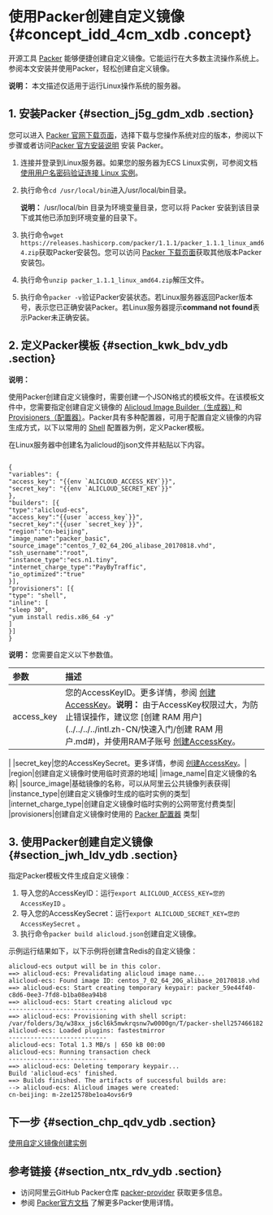 # 使用Packer创建自定义镜像 {#concept_idd_4cm_xdb .concept}

开源工具 [Packer](https://www.packer.io/) 能够便捷创建自定义镜像。它能运行在大多数主流操作系统上。参阅本文安装并使用Packer，轻松创建自定义镜像。

**说明：** 本文描述仅适用于运行Linux操作系统的服务器。

## 1. 安装Packer {#section_j5g_gdm_xdb .section}

您可以进入 [Packer 官网下载页面](https://www.packer.io/downloads.html)，选择下载与您操作系统对应的版本，参阅以下步骤或者访问[Packer 官方安装说明](https://www.packer.io/docs/install/index.html) 安装 Packer。

1.  连接并登录到Linux服务器。如果您的服务器为ECS Linux实例，可参阅文档 [使用用户名密码验证连接 Linux 实例](https://help.aliyun.com/document_detail/25434.html)。
2.  执行命令`cd /usr/local/bin`进入/usr/local/bin目录。

    **说明：** /usr/local/bin 目录为环境变量目录，您可以将 Packer 安装到该目录下或其他已添加到环境变量的目录下。

3.  执行命令`wget https://releases.hashicorp.com/packer/1.1.1/packer_1.1.1_linux_amd64.zip`获取Packer安装包。您可以访问 [Packer 下载页面](https://www.packer.io/downloads.html)获取其他版本Packer安装包。
4.  执行命令`unzip packer_1.1.1_linux_amd64.zip`解压文件。
5.  执行命令`packer -v`验证Packer安装状态。若Linux服务器返回Packer版本号，表示您已正确安装Packer。若Linux服务器提示**command not found**表示Packer未正确安装。

## 2. 定义Packer模板 {#section_kwk_bdv_ydb .section}

**说明：** 

使用Packer创建自定义镜像时，需要创建一个JSON格式的模板文件。在该模板文件中，您需要指定创建自定义镜像的 [Alicloud Image Builder（生成器）](https://www.packer.io/docs/builders/alicloud-ecs.html)和 [Provisioners（配置器）](https://www.packer.io/docs/provisioners/index.html)。Packer具有多种配置器，可用于配置自定义镜像的内容生成方式，以下以常用的 [Shell](https://www.packer.io/docs/provisioners/shell.html) 配置器为例，定义Packer模板。

在Linux服务器中创建名为alicloud的json文件并粘贴以下内容。

```

{
"variables": {
"access_key": "{{env `ALICLOUD_ACCESS_KEY`}}",
"secret_key": "{{env `ALICLOUD_SECRET_KEY`}}"
},
"builders": [{
"type":"alicloud-ecs",
"access_key":"{{user `access_key`}}",
"secret_key":"{{user `secret_key`}}",
"region":"cn-beijing",
"image_name":"packer_basic",
"source_image":"centos_7_02_64_20G_alibase_20170818.vhd",
"ssh_username":"root",
"instance_type":"ecs.n1.tiny",
"internet_charge_type":"PayByTraffic",
"io_optimized":"true"
}],
"provisioners": [{
"type": "shell",
"inline": [
"sleep 30",
"yum install redis.x86_64 -y"
]
}]
}
```

**说明：** 您需要自定义以下参数值。

|参数|描述|
|:-|:-|
|access\_key|您的AccessKeyID。更多详情，参阅 [创建AccessKey](https://www.alibabacloud.com/help/doc-detail/53045.htm)。**说明：** 由于AccessKey权限过大，为防止错误操作，建议您 [创建 RAM 用户](../../../../intl.zh-CN/快速入门/创建 RAM 用户.md#)，并使用RAM子账号 [创建AccessKey](https://www.alibabacloud.com/help/doc-detail/53045.htm)。

|
|secret\_key|您的AccessKeySecret。更多详情，参阅 [创建AccessKey](https://www.alibabacloud.com/help/doc-detail/53045.htm)。|
|region|创建自定义镜像时使用临时资源的地域|
|image\_name|自定义镜像的名称|
|source\_image|基础镜像的名称，可以从阿里云公共镜像列表获得|
|instance\_type|创建自定义镜像时生成的临时实例的类型|
|internet\_charge\_type|创建自定义镜像时临时实例的公网带宽付费类型|
|provisioners|创建自定义镜像时使用的 [Packer 配置器](https://www.packer.io/docs/provisioners/index.html) 类型|

## 3. 使用Packer创建自定义镜像 {#section_jwh_ldv_ydb .section}

指定Packer模板文件生成自定义镜像：

1.  导入您的AccessKeyID：运行`export ALICLOUD_ACCESS_KEY=您的 AccessKeyID` 。
2.  导入您的AccessKeySecret：运行`export ALICLOUD_SECRET_KEY=您的 AccessKeySecret` 。
3.  执行命令`packer build alicloud.json`创建自定义镜像。

示例运行结果如下，以下示例将创建含Redis的自定义镜像：

```
alicloud-ecs output will be in this color.
==> alicloud-ecs: Prevalidating alicloud image name...
alicloud-ecs: Found image ID: centos_7_02_64_20G_alibase_20170818.vhd
==> alicloud-ecs: Start creating temporary keypair: packer_59e44f40-c8d6-0ee3-7fd8-b1ba08ea94b8
==> alicloud-ecs: Start creating alicloud vpc
---------------------------
==> alicloud-ecs: Provisioning with shell script: /var/folders/3q/w38xx_js6cl6k5mwkrqsnw7w0000gn/T/packer-shell257466182
alicloud-ecs: Loaded plugins: fastestmirror
---------------------------
alicloud-ecs: Total 1.3 MB/s | 650 kB 00:00
alicloud-ecs: Running transaction check
---------------------------
==> alicloud-ecs: Deleting temporary keypair...
Build 'alicloud-ecs' finished.
==> Builds finished. The artifacts of successful builds are:
--> alicloud-ecs: Alicloud images were created:
cn-beijing: m-2ze12578be1oa4ovs6r9
```

## 下一步 {#section_chp_qdv_ydb .section}

 [使用自定义镜像创建实例](intl.zh-CN/用户指南/实例/创建实例/使用自定义镜像创建实例.md#)

## 参考链接 {#section_ntx_rdv_ydb .section}

-   访问阿里云GitHub Packer仓库 [packer-provider](https://github.com/alibaba/packer-provider) 获取更多信息。
-   参阅 [Packer官方文档](https://www.packer.io/docs/index.html) 了解更多Packer使用详情。

